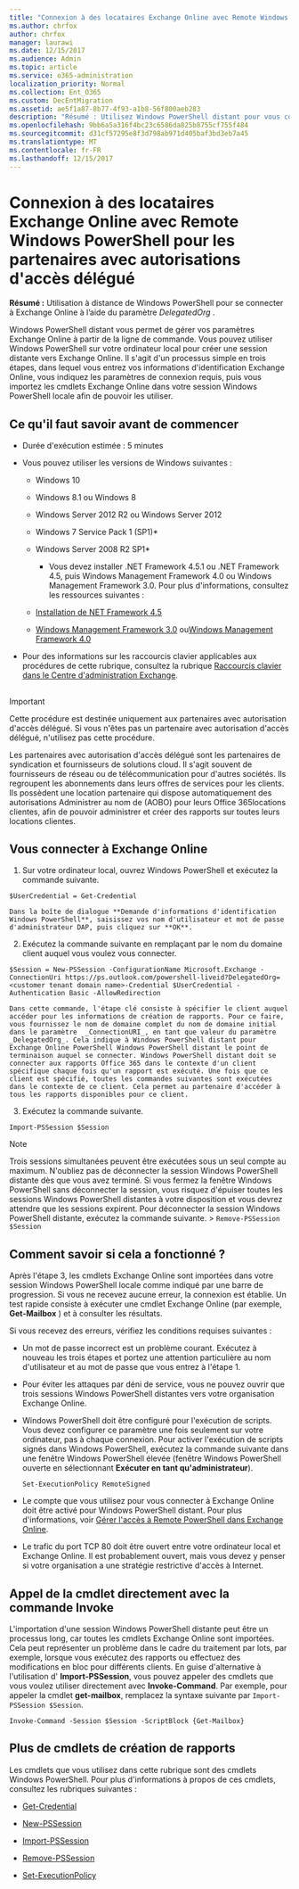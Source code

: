 ```yaml
---
title: "Connexion à des locataires Exchange Online avec Remote Windows PowerShell pour les partenaires avec autorisations d'accès délégué"
ms.author: chrfox
author: chrfox
manager: laurawi
ms.date: 12/15/2017
ms.audience: Admin
ms.topic: article
ms.service: o365-administration
localization_priority: Normal
ms.collection: Ent_O365
ms.custom: DecEntMigration
ms.assetid: ae5f1a87-8b77-4f93-a1b8-56f800aeb283
description: "Résumé : Utilisez Windows PowerShell distant pour vous connecter à Exchange Online à l'aide du paramètre DelegatedOrg."
ms.openlocfilehash: 9bb6a5a316f4bc23c6586da825b8755cf755f484
ms.sourcegitcommit: d31cf57295e8f3d798ab971d405baf3bd3eb7a45
ms.translationtype: MT
ms.contentlocale: fr-FR
ms.lasthandoff: 12/15/2017
---
```

# <a name="connect-to-exchange-online-tenants-with-remote-windows-powershell-for-delegated-access-permissions-dap-partners"></a>Connexion à des locataires Exchange Online avec Remote Windows PowerShell pour les partenaires avec autorisations d'accès délégué

 **Résumé :** Utilisation à distance de Windows PowerShell pour se connecter à Exchange Online à l’aide du paramètre _DelegatedOrg_ .
  
Windows PowerShell distant vous permet de gérer vos paramètres Exchange Online à partir de la ligne de commande. Vous pouvez utiliser Windows PowerShell sur votre ordinateur local pour créer une session distante vers Exchange Online. Il s'agit d'un processus simple en trois étapes, dans lequel vous entrez vos informations d'identification Exchange Online, vous indiquez les paramètres de connexion requis, puis vous importez les cmdlets Exchange Online dans votre session Windows PowerShell locale afin de pouvoir les utiliser.
  
## <a name="what-do-you-need-to-know-before-you-begin"></a>Ce qu'il faut savoir avant de commencer

- Durée d'exécution estimée : 5 minutes
    
- Vous pouvez utiliser les versions de Windows suivantes :
    
  - Windows 10
    
  - Windows 8.1 ou Windows 8
    
  - Windows Server 2012 R2 ou Windows Server 2012
    
  - Windows 7 Service Pack 1 (SP1)*
    
  - Windows Server 2008 R2 SP1*
    
    * Vous devez installer .NET Framework 4.5.1 ou .NET Framework 4.5, puis Windows Management Framework 4.0 ou Windows Management Framework 3.0. Pour plus d'informations, consultez les ressources suivantes :
    
  - [Installation de NET Framework 4.5](https://go.microsoft.com/fwlink/p/?LinkId=257868)
    
  - [Windows Management Framework 3.0](https://go.microsoft.com/fwlink/p/?LinkId=272757) ou[Windows Management Framework 4.0](https://go.microsoft.com/fwlink/p/?LinkId=391344)
    
- Pour des informations sur les raccourcis clavier applicables aux procédures de cette rubrique, consultez la rubrique [Raccourcis clavier dans le Centre d'administration Exchange](https://go.microsoft.com/fwlink/p/?LinkId=534017).
    
## 

> [!IMPORTANT]
> Cette procédure est destinée uniquement aux partenaires avec autorisation d'accès délégué. Si vous n'êtes pas un partenaire avec autorisation d'accès délégué, n'utilisez pas cette procédure. 
  
Les partenaires avec autorisation d'accès délégué sont les partenaires de syndication et fournisseurs de solutions cloud. Il s'agit souvent de fournisseurs de réseau ou de télécommunication pour d'autres sociétés. Ils regroupent les abonnements dans leurs offres de services pour les clients. Ils possèdent une location partenaire qui dispose automatiquement des autorisations Administrer au nom de (AOBO) pour leurs Office 365locations clientes, afin de pouvoir administrer et créer des rapports sur toutes leurs locations clientes.
  
## <a name="connect-to-exchange-online"></a>Vous connecter à Exchange Online

1. Sur votre ordinateur local, ouvrez Windows PowerShell et exécutez la commande suivante.
    
  ```
  $UserCredential = Get-Credential
  ```

    Dans la boîte de dialogue **Demande d'informations d'identification Windows PowerShell**, saisissez vos nom d'utilisateur et mot de passe d'administrateur DAP, puis cliquez sur **OK**.
    
2. Exécutez la commande suivante en remplaçant  _<customer tenant domain name>_ par le nom du domaine client auquel vous voulez vous connecter.
    
  ```
  $Session = New-PSSession -ConfigurationName Microsoft.Exchange -ConnectionUri https://ps.outlook.com/powershell-liveid?DelegatedOrg=<customer tenant domain name>-Credential $UserCredential -Authentication Basic -AllowRedirection
  ```

    Dans cette commande, l'étape clé consiste à spécifier le client auquel accéder pour les informations de création de rapports. Pour ce faire, vous fournissez le nom de domaine complet du nom de domaine initial dans le paramètre  _ConnectionURI_, en tant que valeur du paramètre  _DelegatedOrg_. Cela indique à Windows PowerShell distant pour Exchange Online PowerShell Windows PowerShell distant le point de terminaison auquel se connecter. Windows PowerShell distant doit se connecter aux rapports Office 365 dans le contexte d'un client spécifique chaque fois qu'un rapport est exécuté. Une fois que ce client est spécifié, toutes les commandes suivantes sont exécutées dans le contexte de ce client. Cela permet au partenaire d'accéder à tous les rapports disponibles pour ce client.
    
3. Exécutez la commande suivante.
    
  ```
  Import-PSSession $Session
  ```

> [!NOTE]
> Trois sessions simultanées peuvent être exécutées sous un seul compte au maximum. N'oubliez pas de déconnecter la session Windows PowerShell distante dès que vous avez terminé. Si vous fermez la fenêtre Windows PowerShell sans déconnecter la session, vous risquez d'épuiser toutes les sessions Windows PowerShell distantes à votre disposition et vous devrez attendre que les sessions expirent. Pour déconnecter la session Windows PowerShell distante, exécutez la commande suivante. >  `Remove-PSSession $Session`
  
## <a name="how-do-you-know-this-worked"></a>Comment savoir si cela a fonctionné ?

Après l'étape 3, les cmdlets Exchange Online sont importées dans votre session Windows PowerShell locale comme indiqué par une barre de progression. Si vous ne recevez aucune erreur, la connexion est établie. Un test rapide consiste à exécuter une cmdlet Exchange Online (par exemple, **Get-Mailbox** ) et à consulter les résultats.
  
Si vous recevez des erreurs, vérifiez les conditions requises suivantes :
  
- Un mot de passe incorrect est un problème courant. Exécutez à nouveau les trois étapes et portez une attention particulière au nom d'utilisateur et au mot de passe que vous entrez à l'étape 1.
    
- Pour éviter les attaques par déni de service, vous ne pouvez ouvrir que trois sessions Windows PowerShell distantes vers votre organisation Exchange Online.
    
- Windows PowerShell doit être configuré pour l'exécution de scripts. Vous devez configurer ce paramètre une fois seulement sur votre ordinateur, pas à chaque connexion. Pour activer l'exécution de scripts signés dans Windows PowerShell, exécutez la commande suivante dans une fenêtre Windows PowerShell élevée (fenêtre Windows PowerShell ouverte en sélectionnant **Exécuter en tant qu'administrateur**).
    
  ```
  Set-ExecutionPolicy RemoteSigned
  ```

- Le compte que vous utilisez pour vous connecter à Exchange Online doit être activé pour Windows PowerShell distant. Pour plus d'informations, voir [Gérer l'accès à Remote PowerShell dans Exchange Online](https://go.microsoft.com/fwlink/p/?LinkId=534018).
    
- Le trafic du port TCP 80 doit être ouvert entre votre ordinateur local et Exchange Online. Il est probablement ouvert, mais vous devez y penser si votre organisation a une stratégie restrictive d'accès à Internet.
    
## <a name="call-the-cmdlet-directly-with-invoke-command"></a>Appel de la cmdlet directement avec la commande Invoke

L'importation d'une session Windows PowerShell distante peut être un processus long, car toutes les cmdlets Exchange Online sont importées. Cela peut représenter un problème dans le cadre du traitement par lots, par exemple, lorsque vous exécutez des rapports ou effectuez des modifications en bloc pour différents clients. En guise d'alternative à l'utilisation d' **Import-PSSession**, vous pouvez appeler des cmdlets que vous voulez utiliser directement avec **Invoke-Command**. Par exemple, pour appeler la cmdlet **get-mailbox**, remplacez la syntaxe suivante par `Import-PSSession $Session`.
  
```
Invoke-Command -Session $Session -ScriptBlock {Get-Mailbox}
```

## <a name="more-reporting-cmdlets"></a>Plus de cmdlets de création de rapports

Les cmdlets que vous utilisez dans cette rubrique sont des cmdlets Windows PowerShell. Pour plus d'informations à propos de ces cmdlets, consultez les rubriques suivantes :
  
- [Get-Credential](https://go.microsoft.com/fwlink/p/?LinkId=389618)
    
- [New-PSSession](https://go.microsoft.com/fwlink/p/?LinkId=389621)
    
- [Import-PSSession](https://go.microsoft.com/fwlink/p/?LinkId=389619)
    
- [Remove-PSSession](https://go.microsoft.com/fwlink/p/?LinkId=389620)
    
- [Set-ExecutionPolicy](https://go.microsoft.com/fwlink/p/?LinkId=389623)
    


